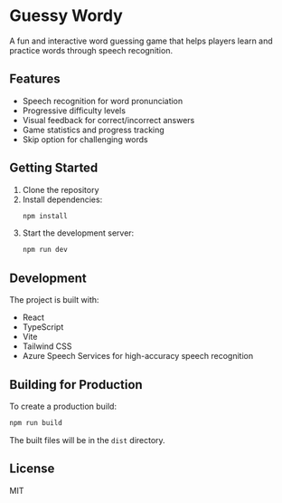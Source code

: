 # Guessy Wordy

A fun and interactive word guessing game that helps players learn and practice words through speech recognition.

## Features

- Speech recognition for word pronunciation
- Progressive difficulty levels
- Visual feedback for correct/incorrect answers
- Game statistics and progress tracking
- Skip option for challenging words

## Getting Started

1. Clone the repository
2. Install dependencies:
   ```bash
   npm install
   ```
3. Start the development server:
   ```bash
   npm run dev
   ```

## Development

The project is built with:
- React
- TypeScript
- Vite
- Tailwind CSS
- Azure Speech Services for high-accuracy speech recognition

## Building for Production

To create a production build:

```bash
npm run build
```

The built files will be in the `dist` directory.

## License

MIT
